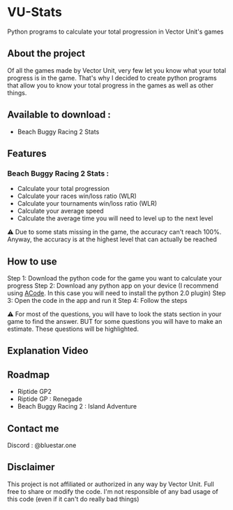 # VU-Stats
Python programs to calculate your total progression in Vector Unit's games


## About the project
Of all the games made by Vector Unit, very few let you know what your total progress is in the game. That's why I decided to create python programs that allow you to know your total progress in the games as well as other things. 

## Available to download :
- Beach Buggy Racing 2 Stats

## Features

### Beach Buggy Racing 2 Stats :

- Calculate your total progression
- Calculate your races win/loss ratio (WLR)
- Calculate your tournaments win/loss ratio (WLR)
- Calculate your average speed
- Calculate the average time you will need to level up to the next level

⚠️ Due to some stats missing in the game, the accuracy can't reach 100%. Anyway, the accuracy is at the highest level that can actually be reached

## How to use

Step 1: Download the python code for the game you want to calculate your progress
Step 2: Download any python app on your device (I recommend using [ACode](https://play.google.com/store/apps/details?id=com.foxdebug.acode). In this case you will need to install the python 2.0 plugin) 
Step 3: Open the code in the app and run it
Step 4: Follow the steps

⚠️ For most of the questions, you will have to look the stats section in your game to find the answer. BUT for some questions you will have to make an estimate. These questions will be highlighted. 

## Explanation Video


## Roadmap

- Riptide GP2
- Riptide GP : Renegade
- Beach Buggy Racing 2 : Island Adventure

## Contact me

Discord : @bluestar.one 

## Disclaimer

This project is not affiliated or authorized in any way by Vector Unit. 
Full free to share or modify the code. 
I'm not responsible of any bad usage of this code (even if it can't do really bad things) 
